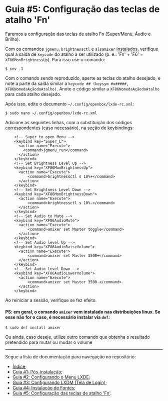 <link rel="stylesheet" href="./style.css">
<style>
    /*body{
        background-color: #353535ff;
    }
    h1, h2, h3, h4 {
        color: #f7f7f7ff;
    }
    a {
        color: #e20000ff;
    }
    p, ul, ol {
        color: #ddddddff;
    }
    code {
        background-color: #000000;
        color: #ffffffff;
    }
    .highlight {
        background-color: #000000;
    }
    .markdown-body .highlight pre,
.markdown-body pre {
        background-color: #000000;
    }*/
</style>

# Guia #5: Configuração das teclas de atalho 'Fn'
Faremos a configuração das teclas de atalho Fn (Super/Menu, Áudio e Brilho).

Com os comandos `jgmenu`, `brightnessctl` e `alsamixer` [instalados](./Pós-instalação.md#softwares), verifique qual a saída de `keycode` do atalho a ser utilizado (p. e.: 'Fn' + 'F6' = `XF86MonBrightnessUp`). Para isso use o comando:
```
$ xev -1
```
Com o comando sendo reproduzido, aperte as teclas do atalho desejado, e note a parte da saída similar a `keycode ## (keysym #x#####, XF86NomedaAçãodoAtalho)`. Anote o código similar a `XF86NomedaAçãodoAtalho` para cada atalho desejado.

Após isso, edite o documento `~/.config/openbox/lxde-rc.xml`:
```
$ sudo nano ~/.config/openbox/lxde-rc.xml
```
Adicione as seguintes linhas, com a substituição dos códigos correspondentes (caso necessário), na seção de keybindings:
```
    <!-- Super to open Menu -->
    <keybind key="Super_L">
      <action name="Execute">
       	<command>jgmenu_run</command>
      </action>
    </keybind>
    <!-- Set Brightness Level Up -->
    <keybind key="XF86MonBrightnessUp">
      <action name="Execute">
          <command>brightnessctl s 10%+</command>
      </action>
    </keybind>
    <!-- Set Brightness Level Down -->
    <keybind key="XF86MonBrightnessDown">
      <action name="Execute">
          <command>brightnessctl s 10%-</command>
      </action>
    </keybind>
    <!-- Set Audio to Mute -->
    <keybind key="XF86AudioMute">
      <action name="Execute">
          <command>amixer set Master toggle</command>
      </action>
    </keybind>
    <!-- Set Audio level Up -->
    <keybind key="XF86AudioRaiseVolume">
      <action name="Execute">
          <command>amixer set Master 3500+</command>
      </action>
    </keybind>
    <!-- Set Audio level Down -->
    <keybind key="XF86AudioLowerVolume">
      <action name="Execute">
          <command>amixer set Master 3500-</command>
      </action>
    </keybind>
```
Ao reiniciar a sessão, verifique se fez efeito. 

#### PS: em geral, o comando `amixer` vem instalado nas distribuições linux. Se esse não for o caso, é necessário instalar via `dnf`:
```
$ sudo dnf install amixer
```
Ou ainda, caso deseje, utilize outro comando que obtenha o resultado pretendido para mutar ou mudar o volume

-------------------
Segue a lista de documentação para navegação no repositório:
* [Índice](./README.md);
* [Guia #1: Pós-instalação](./Pós-instalação.md);
* [Guia #2: Configurando o Menu LXDE](./Menu-LXDE.md);
* [Guia #3: Configurando LXDM (Tela de Login)](./LXDM-config.md);
* [Guia #4: Instalação de Fontes](./Fontes.md);
* [Guia #5: Configuração das teclas de atalho 'Fn'](#guia-5-configuração-das-teclas-de-atalho-fn).